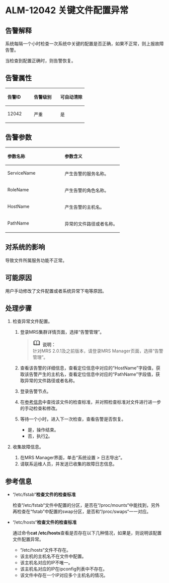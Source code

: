 # ALM-12042 关键文件配置异常<a name="ZH-CN_TOPIC_0191883132"></a>

## 告警解释<a name="zh-cn_topic_0191813944_section3188640916474"></a>

系统每隔一个小时检查一次系统中关键的配置是否正确，如果不正常，则上报故障告警。

当检查到配置正确时，则告警恢复。

## 告警属性<a name="zh-cn_topic_0191813944_section60061243164728"></a>

<a name="zh-cn_topic_0191813944_table102091175625"></a>
<table><thead align="left"><tr id="zh-cn_topic_0191813944_row31905194175625"><th class="cellrowborder" valign="top" width="33.33333333333333%" id="mcps1.1.4.1.1"><p id="zh-cn_topic_0191813944_p34183898175625"><a name="zh-cn_topic_0191813944_p34183898175625"></a><a name="zh-cn_topic_0191813944_p34183898175625"></a><strong id="zh-cn_topic_0191813944_b39219631175625"><a name="zh-cn_topic_0191813944_b39219631175625"></a><a name="zh-cn_topic_0191813944_b39219631175625"></a>告警ID</strong></p>
</th>
<th class="cellrowborder" valign="top" width="33.33333333333333%" id="mcps1.1.4.1.2"><p id="zh-cn_topic_0191813944_p22673543175625"><a name="zh-cn_topic_0191813944_p22673543175625"></a><a name="zh-cn_topic_0191813944_p22673543175625"></a><strong id="zh-cn_topic_0191813944_b2735300175625"><a name="zh-cn_topic_0191813944_b2735300175625"></a><a name="zh-cn_topic_0191813944_b2735300175625"></a>告警级别</strong></p>
</th>
<th class="cellrowborder" valign="top" width="33.33333333333333%" id="mcps1.1.4.1.3"><p id="zh-cn_topic_0191813944_p20232782175625"><a name="zh-cn_topic_0191813944_p20232782175625"></a><a name="zh-cn_topic_0191813944_p20232782175625"></a><strong id="zh-cn_topic_0191813944_b47877317175625"><a name="zh-cn_topic_0191813944_b47877317175625"></a><a name="zh-cn_topic_0191813944_b47877317175625"></a>可自动清除</strong></p>
</th>
</tr>
</thead>
<tbody><tr id="zh-cn_topic_0191813944_row52857467175625"><td class="cellrowborder" valign="top" width="33.33333333333333%" headers="mcps1.1.4.1.1 "><p id="zh-cn_topic_0191813944_p63628609163045"><a name="zh-cn_topic_0191813944_p63628609163045"></a><a name="zh-cn_topic_0191813944_p63628609163045"></a>12042</p>
</td>
<td class="cellrowborder" valign="top" width="33.33333333333333%" headers="mcps1.1.4.1.2 "><p id="zh-cn_topic_0191813944_p53643687163045"><a name="zh-cn_topic_0191813944_p53643687163045"></a><a name="zh-cn_topic_0191813944_p53643687163045"></a>严重</p>
</td>
<td class="cellrowborder" valign="top" width="33.33333333333333%" headers="mcps1.1.4.1.3 "><p id="zh-cn_topic_0191813944_p50171427163045"><a name="zh-cn_topic_0191813944_p50171427163045"></a><a name="zh-cn_topic_0191813944_p50171427163045"></a>是</p>
</td>
</tr>
</tbody>
</table>

## 告警参数<a name="zh-cn_topic_0191813944_section53958651164738"></a>

<a name="zh-cn_topic_0191813944_table57189892175625"></a>
<table><thead align="left"><tr id="zh-cn_topic_0191813944_row20832688175625"><th class="cellrowborder" valign="top" width="50%" id="mcps1.1.3.1.1"><p id="zh-cn_topic_0191813944_p9726186175625"><a name="zh-cn_topic_0191813944_p9726186175625"></a><a name="zh-cn_topic_0191813944_p9726186175625"></a><strong id="zh-cn_topic_0191813944_b20426813175625"><a name="zh-cn_topic_0191813944_b20426813175625"></a><a name="zh-cn_topic_0191813944_b20426813175625"></a>参数名称</strong></p>
</th>
<th class="cellrowborder" valign="top" width="50%" id="mcps1.1.3.1.2"><p id="zh-cn_topic_0191813944_p43959148175625"><a name="zh-cn_topic_0191813944_p43959148175625"></a><a name="zh-cn_topic_0191813944_p43959148175625"></a><strong id="zh-cn_topic_0191813944_b60088019175625"><a name="zh-cn_topic_0191813944_b60088019175625"></a><a name="zh-cn_topic_0191813944_b60088019175625"></a>参数含义</strong></p>
</th>
</tr>
</thead>
<tbody><tr id="zh-cn_topic_0191813944_row35291346175625"><td class="cellrowborder" valign="top" width="50%" headers="mcps1.1.3.1.1 "><p id="zh-cn_topic_0191813944_p1174628164924"><a name="zh-cn_topic_0191813944_p1174628164924"></a><a name="zh-cn_topic_0191813944_p1174628164924"></a>ServiceName</p>
</td>
<td class="cellrowborder" valign="top" width="50%" headers="mcps1.1.3.1.2 "><p id="zh-cn_topic_0191813944_p28036069164924"><a name="zh-cn_topic_0191813944_p28036069164924"></a><a name="zh-cn_topic_0191813944_p28036069164924"></a>产生告警的服务名称。</p>
</td>
</tr>
<tr id="zh-cn_topic_0191813944_row54265439175625"><td class="cellrowborder" valign="top" width="50%" headers="mcps1.1.3.1.1 "><p id="zh-cn_topic_0191813944_p37200352164924"><a name="zh-cn_topic_0191813944_p37200352164924"></a><a name="zh-cn_topic_0191813944_p37200352164924"></a>RoleName</p>
</td>
<td class="cellrowborder" valign="top" width="50%" headers="mcps1.1.3.1.2 "><p id="zh-cn_topic_0191813944_p60438548164924"><a name="zh-cn_topic_0191813944_p60438548164924"></a><a name="zh-cn_topic_0191813944_p60438548164924"></a>产生告警的角色名称。</p>
</td>
</tr>
<tr id="zh-cn_topic_0191813944_row5894265175625"><td class="cellrowborder" valign="top" width="50%" headers="mcps1.1.3.1.1 "><p id="zh-cn_topic_0191813944_p36286743164924"><a name="zh-cn_topic_0191813944_p36286743164924"></a><a name="zh-cn_topic_0191813944_p36286743164924"></a>HostName</p>
</td>
<td class="cellrowborder" valign="top" width="50%" headers="mcps1.1.3.1.2 "><p id="zh-cn_topic_0191813944_p53545079164924"><a name="zh-cn_topic_0191813944_p53545079164924"></a><a name="zh-cn_topic_0191813944_p53545079164924"></a>产生告警的主机名。</p>
</td>
</tr>
<tr id="zh-cn_topic_0191813944_row60420241163054"><td class="cellrowborder" valign="top" width="50%" headers="mcps1.1.3.1.1 "><p id="zh-cn_topic_0191813944_p44112790164924"><a name="zh-cn_topic_0191813944_p44112790164924"></a><a name="zh-cn_topic_0191813944_p44112790164924"></a>PathName</p>
</td>
<td class="cellrowborder" valign="top" width="50%" headers="mcps1.1.3.1.2 "><p id="zh-cn_topic_0191813944_p16366252164924"><a name="zh-cn_topic_0191813944_p16366252164924"></a><a name="zh-cn_topic_0191813944_p16366252164924"></a>异常的文件路径或者名称。</p>
</td>
</tr>
</tbody>
</table>

## 对系统的影响<a name="zh-cn_topic_0191813944_section6122299164744"></a>

导致文件所属服务功能不正常。

## 可能原因<a name="zh-cn_topic_0191813944_section11121304164754"></a>

用户手动修改了文件配置或者系统异常下电等原因。

## 处理步骤<a name="zh-cn_topic_0191813944_section138984516481"></a>

1.  检查异常文件配置。
    1.  登录MRS集群详情页面，选择“告警管理”。

        >![](public_sys-resources/icon-note.gif) **说明：**   
        >针对MRS 2.0.1及之前版本，请登录MRS Manager页面，选择“告警管理”。  

    2.  查看该告警的详细信息，查看定位信息中对应的“HostName”字段值，获取该告警产生的主机名，查看定位信息中对应的“PathName”字段值，获取异常的文件路径或者名称。
    3.  登录告警节点。
    4.  在[参考信息](#zh-cn_topic_0191813944_section24734811164818)中查找该文件的检查标准，并对照检查标准对文件进行进一步的手动检查和修改。
    5.  等待一个小时，进入下一次检查，查看告警是否恢复。
        -   是，操作结束。
        -   否，执行[2](#zh-cn_topic_0191813944_li572522141314)。

2.  <a name="zh-cn_topic_0191813944_li572522141314"></a>收集故障信息。
    1.  在MRS Manager界面，单击“系统设置 \> 日志导出”。
    2.  请联系运维人员，并发送已收集的故障日志信息。


## 参考信息<a name="zh-cn_topic_0191813944_section24734811164818"></a>

-   “/etc/fstab“**检查文件的检查标准**

    检查“/etc/fstab“文件中配置的分区，是否在“/proc/mounts“中能找到，另外再检查在“fstab”中配置的swap分区，是否和“/proc/swaps“一一对应。

-   “/etc/hosts“**检查文件的检查标准**

    通过命令**cat /etc/hosts**查看是否存在以下几种情况，如果是，则说明该配置文件配置异常。

    -   “/etc/hosts“文件不存在。
    -   该主机的主机名不在文件中配置。
    -   该主机名对应的IP不唯一。
    -   该主机名对应的IP在ipconfig列表中不存在。
    -   该文件中存在一个IP对应多个主机名的情况。


